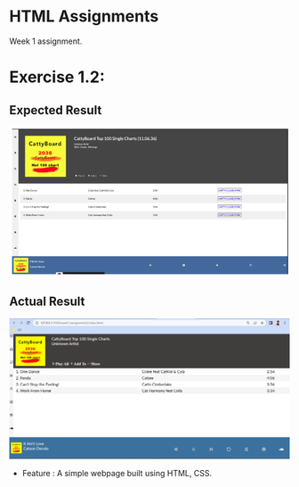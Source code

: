 # HTML Assignments

Week 1 assignment.

# Exercise 1.2:

## Expected Result

![Expected Result](./assets/images/expectedResult.PNG "Expected Result")

## Actual Result

![Actual Result](./assets/images/actualResult.PNG "Actual Result")

- Feature :
  A simple webpage built using HTML, CSS.
